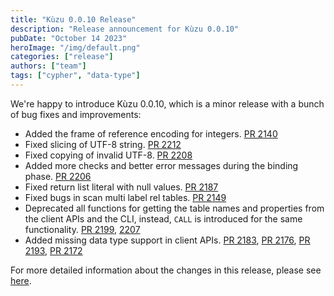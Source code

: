 ```yaml
---
title: "Kùzu 0.0.10 Release"
description: "Release announcement for Kùzu 0.0.10"
pubDate: "October 14 2023"
heroImage: "/img/default.png"
categories: ["release"]
authors: ["team"]
tags: ["cypher", "data-type"]
---
```


We're happy to introduce Kùzu 0.0.10, which is a minor release with a bunch of bug fixes and improvements:
- Added the frame of reference encoding for integers. [PR 2140](https://github.com/kuzudb/kuzu/pull/2140)
- Fixed slicing of UTF-8 string. [PR 2212](https://github.com/kuzudb/kuzu/pull/2212)
- Fixed copying of invalid UTF-8. [PR 2208](https://github.com/kuzudb/kuzu/pull/2208)
- Added more checks and better error messages during the binding phase. [PR 2206](https://github.com/kuzudb/kuzu/pull/2206)
- Fixed return list literal with null values. [PR 2187](https://github.com/kuzudb/kuzu/pull/2187)
- Fixed bugs in scan multi label rel tables. [PR 2149](https://github.com/kuzudb/kuzu/pull/2149)
- Deprecated all functions for getting the table names and properties from the client APIs and the CLI, instead, `CALL` is introduced for the same functionality. [PR 2199](https://github.com/kuzudb/kuzu/pull/2199), [2207](https://github.com/kuzudb/kuzu/pull/2207)
- Added missing data type support in client APIs. [PR 2183](https://github.com/kuzudb/kuzu/pull/2183), [PR 2176](https://github.com/kuzudb/kuzu/pull/2176), [PR 2193](https://github.com/kuzudb/kuzu/pull/2193), [PR 2172](https://github.com/kuzudb/kuzu/pull/2172)

For more detailed information about the changes in this release, please see [here](https://github.com/kuzudb/kuzu/releases/tag/v0.0.10).
